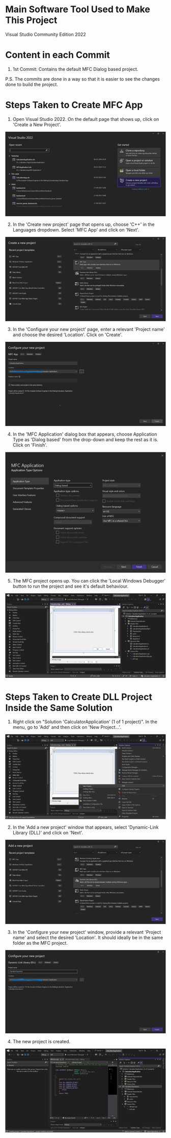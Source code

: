 # Main Software Tool Used to Make This Project
Visual Studio Community Edition 2022

# Content in each Commit
1. 1st Commit: Contains the default MFC Dialog based project.

<p>
P.S. The commits are done in a way so that it is easier to see the changes done to build the project.
</p>

# Steps Taken to Create MFC App
1. Open Visual Studio 2022. On the default page that shows up, click on 'Create a New Project'.

![alt text](<Images/Screenshot (232).png>)

2. In the 'Create new project' page that opens up, choose 'C++' in the Languages dropdown. Select 'MFC App' and click on 'Next'.

![alt text](<Images/Screenshot (233).png>)

3. In the 'Configure your new project' page, enter a relevant 'Project name' and choose the desired 'Location'. Click on 'Create'.

![alt text](<Images/Screenshot (234).png>)

4. In the 'MFC Application' dialog box that appears, choose Application Type as 'Dialog based' from the drop-down and keep the rest as it is. Click on 'Finish'.

![alt text](<Images/Screenshot (235).png>)

5. The MFC project opens up. You can click the 'Local Windows Debugger' button to run the project and see it's default behaviour.

![alt text](<Images/Screenshot (236).png>)


# Steps Taken to Create DLL Project Inside the Same Solution

1. Right click on "Solution 'CalculatorApplication' (1 of 1 project)". In the menu, go to 'Add' and then click on 'New Project...'.

![alt text](<Images/Screenshot (237).png>)

2. In the 'Add a new project' window that appears, select 'Dynamic-Link Library (DLL)' and click on 'Next'.

![alt text](<Images/Screenshot (238).png>)

3. In the 'Configure your new project' window, provide a relevant 'Project name' and select the desired 'Location'. It should ideally be in the same folder as the MFC project.

![alt text](<Images/Screenshot (240).png>)

4. The new project is created.

![alt text](<Images/Screenshot (239).png>)

 